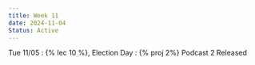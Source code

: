 ```yaml
---
title: Week 11
date: 2024-11-04
Status: Active
---
```


Tue 11/05
: {% lec 10 %}, Election Day
: {% proj 2%} Podcast 2 Released
